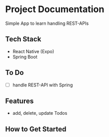 # Project Documentation
Simple App to learn handling REST-APIs
## Tech Stack
- React Native (Expo)
- Spring Boot 
## To Do
- [ ] handle REST-API with Spring

## Features
- add, delete, update Todos

## How to Get Started
